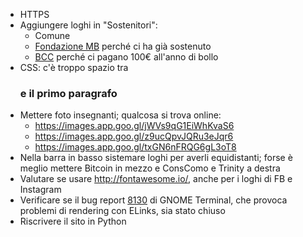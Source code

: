 - HTTPS
- Aggiungere loghi in "Sostenitori":
  - Comune
  - [Fondazione MB](https://www.fondazionemonzabrianza.org/) perché ci ha già sostenuto
  - [BCC](https://www.bccvallelambro.it/annuario/sportello_scheda.asp?spor=2153&abi=8901&i_menuID=47331) perché ci pagano 100€ all'anno di bollo
- CSS: c'è troppo spazio tra <h3> e il primo paragrafo
- Mettere foto insegnanti; qualcosa si trova online:
  - https://images.app.goo.gl/jWVs9qG1EiWhKvaS6
  - https://images.app.goo.gl/z9ucQpvJQRu3eJqr6
  - https://images.app.goo.gl/txGN6nFRQG6gL3oT8
- Nella barra in basso sistemare loghi per averli equidistanti; forse è meglio mettere Bitcoin in mezzo e ConsComo e Trinity a destra
- Valutare se usare http://fontawesome.io/, anche per i loghi di FB e Instagram
- Verificare se il bug report [8130](https://gitlab.gnome.org/GNOME/gnome-terminal/-/issues/8130) di GNOME Terminal, che provoca problemi di rendering con ELinks, sia stato chiuso
- Riscrivere il sito in Python
